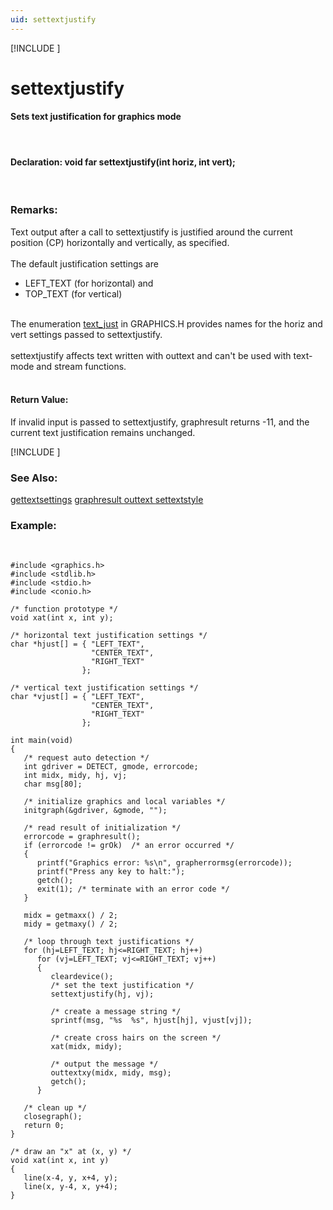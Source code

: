 ```yaml
---
uid: settextjustify
---
```

[!INCLUDE [](graphics_header.md)]
# settextjustify

#### Sets text justification for graphics mode

<br>

#### Declaration:  void far settextjustify(int horiz, int vert);

<br>

### Remarks:
Text output after a call to settextjustify is justified around the current position (CP) horizontally and vertically, as specified.<br><br>
The default justification settings are
* LEFT_TEXT (for horizontal) and
* TOP_TEXT (for vertical)

<br>The enumeration [text_just](text_just.md) in GRAPHICS.H provides names for the horiz and vert settings passed to settextjustify.<br><br>
settextjustify affects text written with outtext and can't be used with text-mode and stream functions.<br><br>

#### Return Value:
If invalid input is passed to settextjustify, graphresult returns -11, and the current text justification remains unchanged.

[!INCLUDE [](portability.md)]

### See Also:
<div class="data"><a href="gettextsettings.md">  gettextsettings</a> <a href="graphresult.md">  graphresult    </a> <a href="outtext.md">  outtext        </a> <a href="settextstyle.md">  settextstyle   </a>
<br></div>

### Example:

<br>

```
#include <graphics.h>
#include <stdlib.h>
#include <stdio.h>
#include <conio.h>

/* function prototype */
void xat(int x, int y);

/* horizontal text justification settings */
char *hjust[] = { "LEFT_TEXT",
                  "CENTER_TEXT",
                  "RIGHT_TEXT"
                };

/* vertical text justification settings */
char *vjust[] = { "LEFT_TEXT",
                  "CENTER_TEXT",
                  "RIGHT_TEXT"
                };

int main(void)
{
   /* request auto detection */
   int gdriver = DETECT, gmode, errorcode;
   int midx, midy, hj, vj;
   char msg[80];

   /* initialize graphics and local variables */
   initgraph(&gdriver, &gmode, "");

   /* read result of initialization */
   errorcode = graphresult();
   if (errorcode != grOk)  /* an error occurred */
   {
      printf("Graphics error: %s\n", grapherrormsg(errorcode));
      printf("Press any key to halt:");
      getch();
      exit(1); /* terminate with an error code */
   }

   midx = getmaxx() / 2;
   midy = getmaxy() / 2;

   /* loop through text justifications */
   for (hj=LEFT_TEXT; hj<=RIGHT_TEXT; hj++)
      for (vj=LEFT_TEXT; vj<=RIGHT_TEXT; vj++)
      {
         cleardevice();
         /* set the text justification */
         settextjustify(hj, vj);

         /* create a message string */
         sprintf(msg, "%s  %s", hjust[hj], vjust[vj]);

         /* create cross hairs on the screen */
         xat(midx, midy);

         /* output the message */
         outtextxy(midx, midy, msg);
         getch();
      }

   /* clean up */
   closegraph();
   return 0;
}

/* draw an "x" at (x, y) */
void xat(int x, int y)
{
   line(x-4, y, x+4, y);
   line(x, y-4, x, y+4);
}
```

<br>